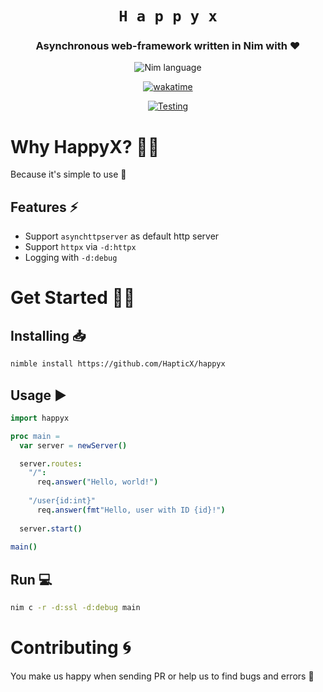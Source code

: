 <div align="center">

# `H a p p y x`
### Asynchronous web-framework written in Nim with ♥

![Nim language](https://img.shields.io/badge/>=1.4.0-1b1e2b?style=for-the-badge&logo=nim&logoColor=f1fa8c&label=Nim&labelColor=2b2e3b)

[![wakatime](https://wakatime.com/badge/user/eaf11f95-5e2a-4b60-ae6a-38cd01ed317b/project/bbd13748-36e6-4383-ac40-9c4e72c060d1.svg?style=for-the-badge)](https://wakatime.com/badge/user/eaf11f95-5e2a-4b60-ae6a-38cd01ed317b/project/bbd13748-36e6-4383-ac40-9c4e72c060d1)

[![Testing](https://github.com/HapticX/happyx/actions/workflows/tests.yml/badge.svg?style=for-the-badge)](https://github.com/HapticX/happyx/actions/workflows/tests.yml)

</div>


# Why HappyX? 💁‍♀️
Because it's simple to use 🙂

## Features ⚡
- Support `asynchttpserver` as default http server
- Support `httpx` via `-d:httpx`
- Logging with `-d:debug`

# Get Started 👨‍🔬

## Installing 📥
```bash
nimble install https://github.com/HapticX/happyx
```

## Usage ▶
```nim
import happyx

proc main =
  var server = newServer()

  server.routes:
    "/":
      req.answer("Hello, world!")
    
    "/user{id:int}"
      req.answer(fmt"Hello, user with ID {id}!")
  
  server.start()
  
main()
```
## Run 💻
```bash
nim c -r -d:ssl -d:debug main
```


# Contributing 🌀
You make us happy when sending PR or help us to find bugs and errors 🐛
